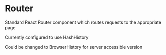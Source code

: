 # Router

Standard React Router component which routes requests to the appropriate page

Currently configured to use HashHistory 

Could be changed to BrowserHistory for server accessible version